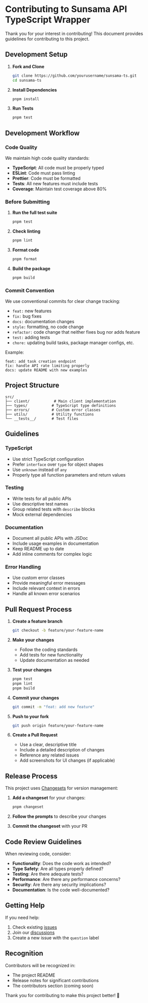 # Contributing to Sunsama API TypeScript Wrapper

Thank you for your interest in contributing! This document provides guidelines for contributing to this project.

## Development Setup

1. **Fork and Clone**
   ```bash
   git clone https://github.com/yourusername/sunsama-ts.git
   cd sunsama-ts
   ```

2. **Install Dependencies**
   ```bash
   pnpm install
   ```

3. **Run Tests**
   ```bash
   pnpm test
   ```

## Development Workflow

### Code Quality

We maintain high code quality standards:

- **TypeScript**: All code must be properly typed
- **ESLint**: Code must pass linting
- **Prettier**: Code must be formatted
- **Tests**: All new features must include tests
- **Coverage**: Maintain test coverage above 80%

### Before Submitting

1. **Run the full test suite**
   ```bash
   pnpm test
   ```

2. **Check linting**
   ```bash
   pnpm lint
   ```

3. **Format code**
   ```bash
   pnpm format
   ```

4. **Build the package**
   ```bash
   pnpm build
   ```

### Commit Convention

We use conventional commits for clear change tracking:

- `feat:` new features
- `fix:` bug fixes
- `docs:` documentation changes
- `style:` formatting, no code change
- `refactor:` code change that neither fixes bug nor adds feature
- `test:` adding tests
- `chore:` updating build tasks, package manager configs, etc.

Example:
```
feat: add task creation endpoint
fix: handle API rate limiting properly
docs: update README with new examples
```

## Project Structure

```
src/
├── client/           # Main client implementation
├── types/           # TypeScript type definitions
├── errors/          # Custom error classes
├── utils/           # Utility functions
└── __tests__/       # Test files
```

## Guidelines

### TypeScript

- Use strict TypeScript configuration
- Prefer `interface` over `type` for object shapes
- Use `unknown` instead of `any`
- Properly type all function parameters and return values

### Testing

- Write tests for all public APIs
- Use descriptive test names
- Group related tests with `describe` blocks
- Mock external dependencies

### Documentation

- Document all public APIs with JSDoc
- Include usage examples in documentation
- Keep README up to date
- Add inline comments for complex logic

### Error Handling

- Use custom error classes
- Provide meaningful error messages
- Include relevant context in errors
- Handle all known error scenarios

## Pull Request Process

1. **Create a feature branch**
   ```bash
   git checkout -b feature/your-feature-name
   ```

2. **Make your changes**
   - Follow the coding standards
   - Add tests for new functionality
   - Update documentation as needed

3. **Test your changes**
   ```bash
   pnpm test
   pnpm lint
   pnpm build
   ```

4. **Commit your changes**
   ```bash
   git commit -m "feat: add new feature"
   ```

5. **Push to your fork**
   ```bash
   git push origin feature/your-feature-name
   ```

6. **Create a Pull Request**
   - Use a clear, descriptive title
   - Include a detailed description of changes
   - Reference any related issues
   - Add screenshots for UI changes (if applicable)

## Release Process

This project uses [Changesets](https://github.com/changesets/changesets) for version management:

1. **Add a changeset** for your changes:
   ```bash
   pnpm changeset
   ```

2. **Follow the prompts** to describe your changes

3. **Commit the changeset** with your PR

## Code Review Guidelines

When reviewing code, consider:

- **Functionality**: Does the code work as intended?
- **Type Safety**: Are all types properly defined?
- **Testing**: Are there adequate tests?
- **Performance**: Are there any performance concerns?
- **Security**: Are there any security implications?
- **Documentation**: Is the code well-documented?

## Getting Help

If you need help:

1. Check existing [issues](https://github.com/yourusername/sunsama-ts/issues)
2. Join our [discussions](https://github.com/yourusername/sunsama-ts/discussions)
3. Create a new issue with the `question` label

## Recognition

Contributors will be recognized in:

- The project README
- Release notes for significant contributions
- The contributors section (coming soon)

Thank you for contributing to make this project better! 🎉
